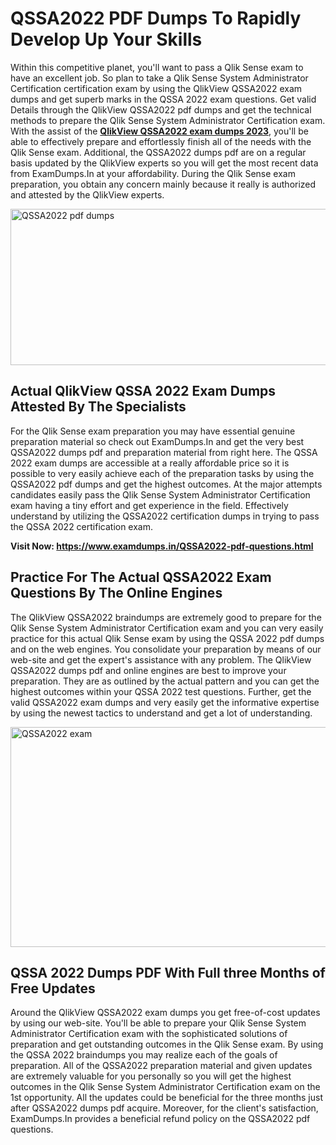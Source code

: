 <h1><strong>QSSA2022 PDF Dumps To Rapidly Develop Up Your Skills</strong></h1>
<p>Within this competitive planet, you'll want to pass a Qlik Sense exam to have an excellent job. So plan to take a Qlik Sense System Administrator Certification certification exam by using the QlikView QSSA2022 exam dumps and get superb marks in the QSSA 2022 exam questions. Get valid Details through the QlikView QSSA2022 pdf dumps and get the technical methods to prepare the Qlik Sense System Administrator Certification exam. With the assist of the <strong><a href="https://www.examdumps.in/QSSA2022-pdf-questions.html">QlikView QSSA2022 exam dumps 2023</a></strong>, you'll be able to effectively prepare and effortlessly finish all of the needs with the Qlik Sense exam. Additional, the QSSA2022 dumps pdf are on a regular basis updated by the QlikView experts so you will get the most recent data from ExamDumps.In at your affordability. During the Qlik Sense exam preparation, you obtain any concern mainly because it really is authorized and attested by the QlikView experts.</p>
<p><img src="https://i.ibb.co/zxJwW90/Copy-of-Online-Classes-Twitter-header-post-Made-with-Poster-My-Wall-1.png" alt="QSSA2022 pdf dumps" width="750" height="250" /></p>
<h2><strong>Actual QlikView QSSA 2022 Exam Dumps Attested By The Specialists</strong></h2>
<p>For the Qlik Sense exam preparation you may have essential genuine preparation material so check out ExamDumps.In and get the very best QSSA2022 dumps pdf and preparation material from right here. The QSSA 2022 exam dumps are accessible at a really affordable price so it is possible to very easily achieve each of the preparation tasks by using the QSSA2022 pdf dumps and get the highest outcomes. At the major attempts candidates easily pass the Qlik Sense System Administrator Certification exam having a tiny effort and get experience in the field. Effectively understand by utilizing the QSSA2022 certification dumps in trying to pass the QSSA 2022 certification exam.</p>
<p><strong>Visit Now:&nbsp;<a href="https://www.examdumps.in/QSSA2022-pdf-questions.html">https://www.examdumps.in/QSSA2022-pdf-questions.html</a></strong></p>
<h2><strong>Practice For The Actual QSSA2022 Exam Questions By The Online Engines</strong></h2>
<p>The QlikView QSSA2022 braindumps are extremely good to prepare for the Qlik Sense System Administrator Certification exam and you can very easily practice for this actual Qlik Sense exam by using the QSSA 2022 pdf dumps and on the web engines. You consolidate your preparation by means of our web-site and get the expert's assistance with any problem. The QlikView QSSA2022 dumps pdf and online engines are best to improve your preparation. They are as outlined by the actual pattern and you can get the highest outcomes within your QSSA 2022 test questions. Further, get the valid QSSA2022 exam dumps and very easily get the informative expertise by using the newest tactics to understand and get a lot of understanding.</p>
<p><a href="https://www.examdumps.in/QSSA2022-pdf-questions.html"><img src="https://i.ibb.co/QkNtdwY/Copy-of-Zoom-Online-Classes-Facebook-Share-Po-Made-with-Poster-My-Wall-1.jpg" alt="QSSA2022 exam" width="670" height="352" /></a></p>
<h2><strong>QSSA 2022 Dumps PDF With Full three Months of Free Updates</strong></h2>
<p>Around the QlikView QSSA2022 exam dumps you get free-of-cost updates by using our web-site. You'll be able to prepare your Qlik Sense System Administrator Certification exam with the sophisticated solutions of preparation and get outstanding outcomes in the Qlik Sense exam. By using the QSSA 2022 braindumps you may realize each of the goals of preparation. All of the QSSA2022 preparation material and given updates are extremely valuable for you personally so you will get the highest outcomes in the Qlik Sense System Administrator Certification exam on the 1st opportunity. All the updates could be beneficial for the three months just after QSSA2022 dumps pdf acquire. Moreover, for the client's satisfaction, ExamDumps.In provides a beneficial refund policy on the QSSA2022 pdf questions.</p>
